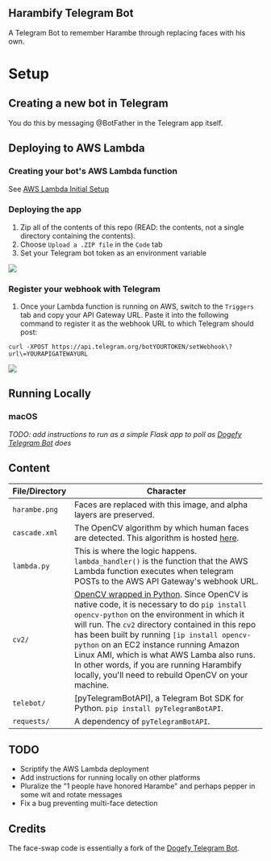 Harambify Telegram Bot
---------

A Telegram Bot to remember Harambe through replacing faces with his own.

# Setup

## Creating a new bot in Telegram

You do this by messaging @BotFather in the Telegram app itself.

## Deploying to AWS Lambda

### Creating your bot's AWS Lambda function

See [AWS Lambda Initial Setup](docs/AWS_LAMBDA_INITIAL_SETUP.md)

### Deploying the app

1. Zip all of the contents of this repo (READ: the contents, not a single directory containing the contents).
1. Choose `Upload a .ZIP file` in the `Code` tab
1. Set your Telegram bot token as an environment variable

![](https://cl.ly/1D1g2M0A3X41/Screen_Shot_2016-11-21_at_10_50_53_PM.png)

### Register your webhook with Telegram

1. Once your Lambda function is running on AWS, switch to the `Triggers` tab and copy your API Gateway URL. Paste it into the following command to register it as the webhook URL to which Telegram should post:

`curl -XPOST https://api.telegram.org/botYOURTOKEN/setWebhook\?url\=YOURAPIGATEWAYURL`

![](https://cl.ly/2N0L3f0x0N17/Lambda_Management_Console.png)

## Running Locally

### macOS

_TODO: add instructions to run as a simple Flask app to poll as [Dogefy Telegram Bot](https://github.com/skgsergio/dogefy-tg-bot) does_

## Content

| File/Directory     | Character |
| ---      | ---       |
| `harambe.png` | Faces are replaced with this image, and alpha layers are preserved. |
| `cascade.xml` | The OpenCV algorithm by which human faces are detected. This algorithm is hosted [here](https://github.com/opencv/opencv/blob/master/data/haarcascades/haarcascade_frontalface_alt_tree.xml). |
| `lambda.py` | This is where the logic happens. `lambda_handler()` is the function that the AWS Lambda function executes when telegram POSTs to the AWS API Gateway's webhook URL. |
| `cv2/` | [OpenCV wrapped in Python](https://github.com/skvark/opencv-python). Since OpenCV is native code, it is necessary to do `pip install opencv-python` on the environment in which it will run. The `cv2` directory contained in this repo has been built by running `[ip install opencv-python` on an EC2 instance running Amazon Linux AMI, which is what AWS Lamba also runs. In other words, if you are running Harambify locally, you'll need to rebuild OpenCV on your machine. |
| `telebot/` | [pyTelegramBotAPI], a Telegram Bot SDK for Python. `pip install pyTelegramBotAPI`. |
| `requests/` | A dependency of `pyTelegramBotAPI`. |


## TODO

* Scriptify the AWS Lambda deployment
* Add instructions for running locally on other platforms
* Pluralize the "1 people have honored Harambe" and perhaps pepper in some wit and rotate messages
* Fix a bug preventing multi-face detection

## Credits

The face-swap code is essentially a fork of the [Dogefy Telegram Bot](https://github.com/skgsergio/dogefy-tg-bot).
